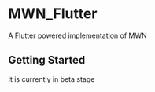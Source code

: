 # MWN_Flutter

A Flutter powered implementation of MWN

## Getting Started

It is currently in beta stage
